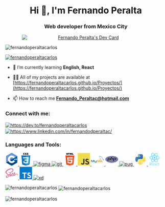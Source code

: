 <h1 align="center">Hi 👋, I'm Fernando Peralta</h1>
<h3 align="center">Web developer from Mexico City</h3>

<a href="https://app.daily.dev/fermx95" align="center" style="width:100%;display:flex;justify-content:center;"><img src="https://api.daily.dev/devcards/30b66e667fad46c093e9e9b048ded44a.png?r=im1" width="400" alt="Fernando Peralta's Dev Card"/></a>

<p align="left"> <img src="https://komarev.com/ghpvc/?username=fernandoperaltacarlos&label=Profile%20views&color=0e75b6&style=flat" alt="fernandoperaltacarlos" /> </p>

<p align="left"> <a href="https://github.com/ryo-ma/github-profile-trophy"><img src="https://github-profile-trophy.vercel.app/?username=fernandoperaltacarlos" alt="fernandoperaltacarlos" /></a> </p>

- 🌱 I’m currently learning **English, React**

- 👨‍💻 All of my projects are available at [https://fernandoperaltacarlos.github.io/Proyectos/](https://fernandoperaltacarlos.github.io/Proyectos/)

- 📫 How to reach me **Fernando_Peraltac@hotmail.com**

<h3 align="left">Connect with me:</h3>
<p align="left">
<a href="https://dev.to/fernandoperaltacarlos" target="blank"><img align="center" src="https://raw.githubusercontent.com/rahuldkjain/github-profile-readme-generator/master/src/images/icons/Social/devto.svg" alt="https://dev.to/fernandoperaltacarlos" height="30" width="40" /></a>
<a href="https://www.linkedin.com/in/fernandodperaltac/" target="blank"><img align="center" src="https://raw.githubusercontent.com/rahuldkjain/github-profile-readme-generator/master/src/images/icons/Social/linked-in-alt.svg" alt="https://www.linkedin.com/in/fernandodperaltac/" height="30" width="40" /></a>
</p>

<h3 align="left">Languages and Tools:</h3>
<p align="left"> <a href="https://www.w3schools.com/cpp/" target="_blank" rel="noreferrer"> <img src="https://raw.githubusercontent.com/devicons/devicon/master/icons/cplusplus/cplusplus-original.svg" alt="cplusplus" width="40" height="40"/> </a> <a href="https://www.w3schools.com/css/" target="_blank" rel="noreferrer"> <img src="https://raw.githubusercontent.com/devicons/devicon/master/icons/css3/css3-original-wordmark.svg" alt="css3" width="40" height="40"/> </a> <a href="https://www.figma.com/" target="_blank" rel="noreferrer"> <img src="https://www.vectorlogo.zone/logos/figma/figma-icon.svg" alt="figma" width="40" height="40"/> </a> <a href="https://git-scm.com/" target="_blank" rel="noreferrer"> <img src="https://www.vectorlogo.zone/logos/git-scm/git-scm-icon.svg" alt="git" width="40" height="40"/> </a> <a href="https://www.w3.org/html/" target="_blank" rel="noreferrer"> <img src="https://raw.githubusercontent.com/devicons/devicon/master/icons/html5/html5-original-wordmark.svg" alt="html5" width="40" height="40"/> </a> <a href="https://developer.mozilla.org/en-US/docs/Web/JavaScript" target="_blank" rel="noreferrer"> <img src="https://raw.githubusercontent.com/devicons/devicon/master/icons/javascript/javascript-original.svg" alt="javascript" width="40" height="40"/> </a> <a href="https://www.mysql.com/" target="_blank" rel="noreferrer"> <img src="https://raw.githubusercontent.com/devicons/devicon/master/icons/mysql/mysql-original-wordmark.svg" alt="mysql" width="40" height="40"/> </a> <a href="https://www.php.net" target="_blank" rel="noreferrer"> <img src="https://raw.githubusercontent.com/devicons/devicon/master/icons/php/php-original.svg" alt="php" width="40" height="40"/> </a> <a href="https://pugjs.org" target="_blank" rel="noreferrer"> <img src="https://cdn.worldvectorlogo.com/logos/pug.svg" alt="pug" width="40" height="40"/> </a> <a href="https://www.python.org" target="_blank" rel="noreferrer"> <img src="https://raw.githubusercontent.com/devicons/devicon/master/icons/python/python-original.svg" alt="python" width="40" height="40"/> </a> <a href="https://reactjs.org/" target="_blank" rel="noreferrer"> <img src="https://raw.githubusercontent.com/devicons/devicon/master/icons/react/react-original-wordmark.svg" alt="react" width="40" height="40"/> </a> <a href="https://sass-lang.com" target="_blank" rel="noreferrer"> <img src="https://raw.githubusercontent.com/devicons/devicon/master/icons/sass/sass-original.svg" alt="sass" width="40" height="40"/> </a> <a href="https://www.typescriptlang.org/" target="_blank" rel="noreferrer"> <img src="https://raw.githubusercontent.com/devicons/devicon/master/icons/typescript/typescript-original.svg" alt="typescript" width="40" height="40"/> </a> <a href="https://www.adobe.com/products/xd.html" target="_blank" rel="noreferrer"> <img src="https://cdn.worldvectorlogo.com/logos/adobe-xd.svg" alt="xd" width="40" height="40"/> </a> </p>

<p><img align="left" src="https://github-readme-stats.vercel.app/api/top-langs?username=fernandoperaltacarlos&show_icons=true&locale=en&layout=compact" alt="fernandoperaltacarlos" /></p>

<p>&nbsp;<img align="center" src="https://github-readme-stats.vercel.app/api?username=fernandoperaltacarlos&show_icons=true&locale=en" alt="fernandoperaltacarlos" /></p>

<p><img align="center" src="https://github-readme-streak-stats.herokuapp.com/?user=fernandoperaltacarlos&" alt="fernandoperaltacarlos" /></p>
